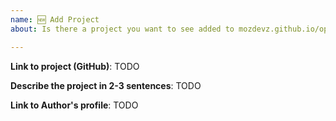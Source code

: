 ```yaml
---
name: 🆕 Add Project
about: Is there a project you want to see added to mozdevz.github.io/opensource?

---
```


**Link to project (GitHub)**: TODO

**Describe the project in 2-3 sentences**: TODO

**Link to Author's profile**: TODO
